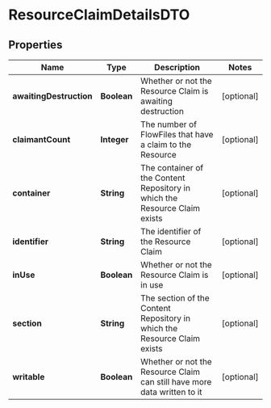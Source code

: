 # ResourceClaimDetailsDTO

## Properties
Name | Type | Description | Notes
------------ | ------------- | ------------- | -------------
**awaitingDestruction** | **Boolean** | Whether or not the Resource Claim is awaiting destruction |  [optional]
**claimantCount** | **Integer** | The number of FlowFiles that have a claim to the Resource |  [optional]
**container** | **String** | The container of the Content Repository in which the Resource Claim exists |  [optional]
**identifier** | **String** | The identifier of the Resource Claim |  [optional]
**inUse** | **Boolean** | Whether or not the Resource Claim is in use |  [optional]
**section** | **String** | The section of the Content Repository in which the Resource Claim exists |  [optional]
**writable** | **Boolean** | Whether or not the Resource Claim can still have more data written to it |  [optional]
